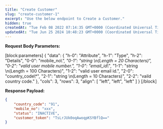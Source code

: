 ```yaml
---
title: "Create Customer"
slug: "create-customer-1"
excerpt: "Use the below endpoint to Create a Customer."
hidden: true
createdAt: "Tue Feb 08 2022 07:14:35 GMT+0000 (Coordinated Universal Time)"
updatedAt: "Tue Jun 25 2024 10:48:23 GMT+0000 (Coordinated Universal Time)"
---
```

**Request Body Parameters:**

[block:parameters]
{
  "data": {
    "h-0": "Attribute",
    "h-1": "Type",
    "h-2": "Details",
    "0-0": "mobile_no\\*",
    "0-1": "string  \n(Length = 20 Characters)",
    "0-2": "valid user mobile number.",
    "1-0": "email_id\\*",
    "1-1": "string  \n(Length = 100 Characters)",
    "1-2": "valid user email id.",
    "2-0": "country_code\\*",
    "2-1": "string  \n(Length = 10 Characters)",
    "2-2": "vaild country code."
  },
  "cols": 3,
  "rows": 3,
  "align": [
    "left",
    "left",
    "left"
  ]
}
[/block]


**Response Payload:** 

```json 200 Success
{
    "country_code": "91",
    "mobile_no": "xxx",
    "status": "INACTIVE",
    "customer_token": "TsLrJUk0oqAwoqpKSYBflQ=="
}
```
